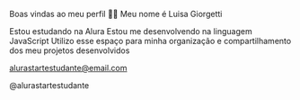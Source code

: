 Boas vindas ao meu perfil 💙💙
Meu nome é Luisa Giorgetti 

Estou estudando na Alura
Estou me desenvolvendo na linguagem JavaScript
Utilizo esse espaço para minha organização e compartilhamento dos meu projetos desenvolvidos

alurastartestudante@email.com

@alurastartestudante
